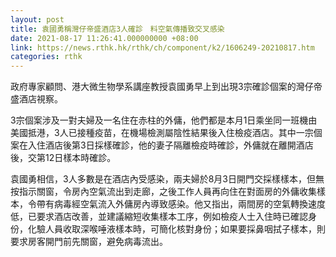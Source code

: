 ```yaml
---
layout: post
title: 袁國勇稱灣仔帝盛酒店3人確診　料空氣傳播致交叉感染
date: 2021-08-17 11:26:41.000000000 +08:00
link: https://news.rthk.hk/rthk/ch/component/k2/1606249-20210817.htm
categories: rthk
---
```


政府專家顧問、港大微生物學系講座教授袁國勇早上到出現3宗確診個案的灣仔帝盛酒店視察。

3宗個案涉及一對夫婦及一名住在赤柱的外傭，他們都是本月1日乘坐同一班機由美國抵港，3人已接種疫苗，在機場檢測屬陰性結果後入住檢疫酒店。其中一宗個案在入住酒店後第3日採樣確診，他的妻子隔離檢疫時確診，外傭就在離開酒店後，交第12日樣本時確診。 

袁國勇相信，3人多數是在酒店內受感染，兩夫婦於8月3日開門交採樣樣本，但無按指示關窗，令房內空氣流出到走廊，之後工作人員再向住在對面房的外傭收集樣本，令帶有病毒經空氣流入外傭房內導致感染。他又指出，兩間房的空氣轉換速度低，已要求酒店改善，並建議縮短收集樣本工序，例如檢疫人士入住時已確認身份，化驗人員收取深喉唾液樣本時，可簡化核對身份；如果要採鼻咽拭子樣本，則要求房客開門前先關窗，避免病毒流出。
